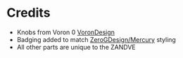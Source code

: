 # Credits 
* Knobs from Voron 0 [VoronDesign](https://github.com/VoronDesign/)
* Badging added to match [ZeroGDesign/Mercury](https://github.com/ZeroGDesign/Mercury/) styling
* All other parts are unique to the ZANDVE 

